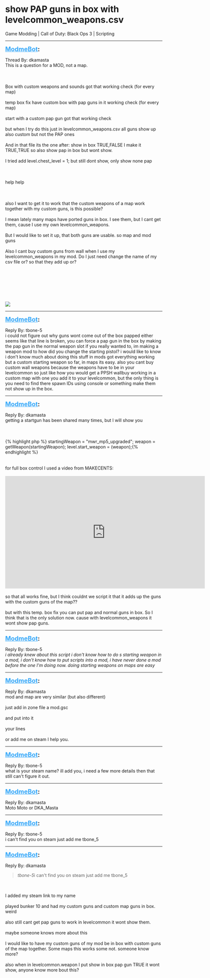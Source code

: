 # show PAP guns in box with levelcommon_weapons.csv
Game Modding | Call of Duty: Black Ops 3 | Scripting

---
<strong style="font-size: 1.4em;"><span style="text-decoration: underline;text-decoration-color: #34a7f9;"><span style="color:#34a7f9;">ModmeBot</span></span>:</strong>

<p>Thread By: dkamasta<br />This is a question for a MOD, not a map.<br /><br /><br /><br />Box with custom weapons and sounds got that working check (for every map)<br /><br />temp box fix have custom box with pap guns in it working check (for every map)<br /><br />start with a custom pap gun got that working check<br /><br />but when I try do this just in levelcommon_weapons.csv all guns show up also custom but not the PAP ones<br /><br />And in that file its the one after: show in box TRUE,FALSE I make it TRUE,TRUE so also show pap in box but wont show.<br /><br />I tried add level.chest_level = 1;  but still dont show, only show none pap<br /><br /><br /><br />help help<br /><br /><br /><br />also I want to get it to work that the custom weapons of a map work together with my custom guns, is this possible?<br /><br />I mean lately many maps have ported guns in box. I see them, but I cant get them, cause I use my own levelcommon_weapons.<br /><br />But I would like to set it up, that both guns are usable. so map and mod guns<br /><br />Also I cant buy custom guns from wall when I use my levelcommon_weapons in my mod. Do I just need change the name of my csv file or? so that they add up or?<br /><br /><br /><br /><br /><br /><br /><br /><img style="max-width: 500px;" src="http://images.akamai.steamusercontent.com/ugc/178288429004424649/E13C051D3300D205BF3D5D3FEBD65416F881BD36/?interpolation=lanczos-none&amp;output-format=jpeg&amp;output-quality=95&amp;fit=inside|637:358&amp;composite-to%3D%2A%2C%2A%7C637%3A358&amp;background-color=black"></p>

---
<strong style="font-size: 1.4em;"><span style="text-decoration: underline;text-decoration-color: #34a7f9;"><span style="color:#34a7f9;">ModmeBot</span></span>:</strong>

<p>Reply By: tbone-5<br />i could not figure out why guns wont come out of the box papped either seems like that line is broken, you can force a pap gun in the box by making the pap gun in the normal weapon slot if you really wanted to, im making a weapon mod to how did you change the starting pistol? i would like to know i don&#39;t know much about doing this stuff in mods got everything working but a custom starting weapon so far, in maps its easy. also you cant buy custom wall weapons because the weapons have to be in your levelcommon so just like how you would get a PPSH wallbuy working in a custom map with one you add it to your levelcommon, but the only thing is you need to find there spawn IDs using console or something make them not show up in the box.</p>

---
<strong style="font-size: 1.4em;"><span style="text-decoration: underline;text-decoration-color: #34a7f9;"><span style="color:#34a7f9;">ModmeBot</span></span>:</strong>

<p>Reply By: dkamasta<br />getting a startgun has been shared many times, but I will show you<br /><br /><br /><br />{% highlight php %}
startingWeapon = "mwr_mp5_upgraded";
 weapon = getWeapon(startingWeapon);
 level.start_weapon = (weapon);{% endhighlight %}
<br /><br /><br />for full box control I used a video from MAKECENTS:<br /><br /><iframe type="text/html" width="640" height="360" src="https://www.youtube.com/embed/qQmcPAwShGQ" frameborder="0"></iframe><br /><br />so that all works fine, but I think couldnt we script it that it adds up the guns with the custom guns of the map??<br /><br />but with this temp. box fix you can put pap and normal guns in box. So I think that is the only solution now. cause with levelcommon_weapons it wont show pap guns.</p>

---
<strong style="font-size: 1.4em;"><span style="text-decoration: underline;text-decoration-color: #34a7f9;"><span style="color:#34a7f9;">ModmeBot</span></span>:</strong>

<p>Reply By: tbone-5<br /><em>i already knew about this script i don&#39;t know how to do s starting weapon in a mod, i don&#39;t know how to put scripts into a mod, i have never done a mod before the one I&#39;m doing now. doing starting weapons on maps are easy</em></p>

---
<strong style="font-size: 1.4em;"><span style="text-decoration: underline;text-decoration-color: #34a7f9;"><span style="color:#34a7f9;">ModmeBot</span></span>:</strong>

<p>Reply By: dkamasta<br />mod and map are very similar (but also different)<br /><br />just add in zone file a mod.gsc<br /><br />and put into it<br /><br />your lines<br /><br />or add me on steam I help you.</p>

---
<strong style="font-size: 1.4em;"><span style="text-decoration: underline;text-decoration-color: #34a7f9;"><span style="color:#34a7f9;">ModmeBot</span></span>:</strong>

<p>Reply By: tbone-5<br />what is your steam name? ill add you, i need a few more details then that still can&#39;t figure it out.</p>

---
<strong style="font-size: 1.4em;"><span style="text-decoration: underline;text-decoration-color: #34a7f9;"><span style="color:#34a7f9;">ModmeBot</span></span>:</strong>

<p>Reply By: dkamasta<br />Moto Moto or DKA_Masta</p>

---
<strong style="font-size: 1.4em;"><span style="text-decoration: underline;text-decoration-color: #34a7f9;"><span style="color:#34a7f9;">ModmeBot</span></span>:</strong>

<p>Reply By: tbone-5<br />i can&#39;t find you on steam just add me tbone_5</p>

---
<strong style="font-size: 1.4em;"><span style="text-decoration: underline;text-decoration-color: #34a7f9;"><span style="color:#34a7f9;">ModmeBot</span></span>:</strong>

<p>Reply By: dkamasta<br /><blockquote><em>tbone-5</em>i can&#39;t find you on steam just add me tbone_5</blockquote><br /><br />I added my steam link to my name<br /><br />played bunker 10 and had my custom guns and custom map guns in box. weird<br /><br />also still cant get pap guns to work in levelcommon it wont show them.<br /><br />maybe someone knows more about this<br /><br />I would like to have my custom guns of my mod be in box with custom guns of the map together. Some maps this works some not. someone know more?<br /><br />also when in levelcommon.weapon I put show in box pap gun TRUE it wont show, anyone know more bout this?</p>
